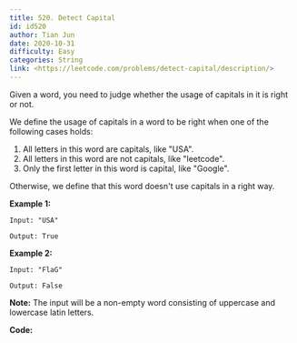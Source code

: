 ```yaml
---
title: 520. Detect Capital
id: id520
author: Tian Jun
date: 2020-10-31
difficulty: Easy
categories: String
link: <https://leetcode.com/problems/detect-capital/description/>
---
```


Given a word, you need to judge whether the usage of capitals in it is right
or not.

We define the usage of capitals in a word to be right when one of the
following cases holds:

  1. All letters in this word are capitals, like "USA".
  2. All letters in this word are not capitals, like "leetcode".
  3. Only the first letter in this word is capital, like "Google".

Otherwise, we define that this word doesn't use capitals in a right way.



**Example 1:**
            
	Input: "USA"    
	Output: True    



**Example 2:**
            
	Input: "FlaG"    
	Output: False    



**Note:** The input will be a non-empty word consisting of uppercase and
lowercase latin letters.


**Code:**
